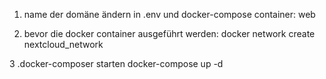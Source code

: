 1. name der domäne ändern in .env und docker-compose container: web

2. bevor die docker container ausgeführt werden:
docker network create nextcloud_network

3 .docker-composer starten
docker-compose up -d
